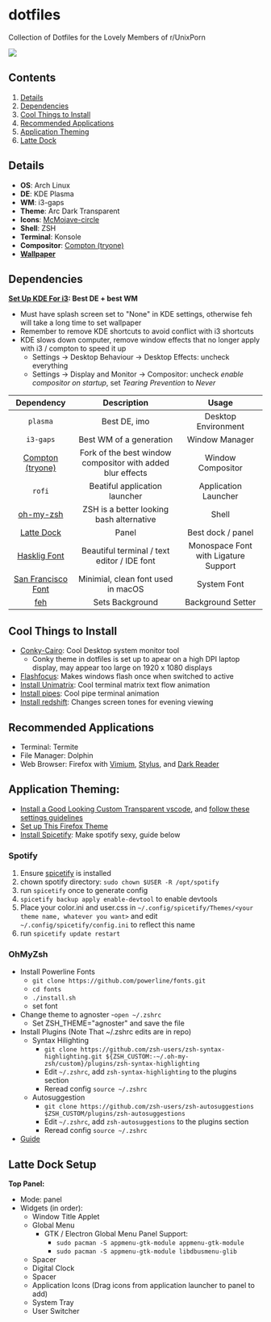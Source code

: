 # dotfiles
Collection of Dotfiles for the Lovely Members of r/UnixPorn

![](/screenshot.png "")

## Contents ##
1. [Details](#details)
2. [Dependencies](#dependencies)
3. [Cool Things to Install](#coolinstall)
4. [Recommended Applications](#applications)
5. [Application Theming](#application-theming)
6. [Latte Dock](#dock)

<a name="details"></a>
## Details ##
- **OS**: Arch Linux
- **DE**: KDE Plasma
- **WM**: i3-gaps
- **Theme**: Arc Dark Transparent
- **Icons**: [McMojave-circle](https://store.kde.org/p/1305429/)
- **Shell**: ZSH
- **Terminal**: Konsole
- **Compositor**: [Compton (tryone)](https://aur.archlinux.org/packages/compton-tryone-git/)
- [**Wallpaper**](https://www.fabuloussavers.com/new_wallpaper/anime_sky_clouds_sunset-wallpapers-2560x1440.shtml)

<a name="dependencies"></a>
## Dependencies ##

**[Set Up KDE For i3](https://medium.com/@vishnu_mad/using-i3-window-manager-with-kde-plasma-c2ac70594d8): Best DE + best WM**
  - Must have splash screen set to "None" in KDE settings, otherwise feh will take a long time to set wallpaper
  - Remember to remove KDE shortcuts to avoid conflict with i3 shortcuts
  - KDE slows down computer, remove window effects that no longer apply with i3 / compton to speed it up
    - Settings -> Desktop Behaviour -> Desktop Effects: uncheck everything
    - Settings -> Display and Monitor -> Compositor: uncheck *enable compositor on startup*, set *Tearing Prevention* to *Never*

| Dependency    | Description             | Usage               |
|:-------------:|:-----------------------:| :------------------:|
| `plasma`      | Best DE, imo            | Desktop Environment |
| `i3-gaps`     | Best WM of a generation | Window Manager      |
|[Compton (tryone)](https://aur.archlinux.org/packages/compton-tryone-git/)|Fork of the best window compositor with added blur effects|Window Compositor|
| `rofi`        | Beatiful application launcher | Application Launcher |
|[oh-my-zsh](https://aur.archlinux.org/packages/oh-my-zsh-git/)|ZSH is a better looking bash alternative|Shell|
|[Latte Dock](https://store.kde.org/p/1169519)|Panel|Best dock / panel|
|[Hasklig Font](https://github.com/i-tu/Hasklig)|Beautiful terminal / text editor / IDE font|Monospace Font with Ligature Support|
|[San Francisco Font](https://aur.archlinux.org/packages/otf-san-francisco/)|Minimial, clean font used in macOS|System Font|
|[feh](https://wiki.archlinux.org/index.php/feh)|Sets Background|Background Setter|

<a name="coolinstall"></a>
## Cool Things to Install ##
- [Conky-Cairo](https://aur.archlinux.org/packages/conky-cairo/): Cool Desktop system monitor tool
  - Conky theme in dotfiles is set up to apear on a high DPI laptop display, may appear too large on 1920 x 1080 displays
- [Flashfocus](https://github.com/fennerm/flashfocus): Makes windows flash once when switched to active
- [Install Unimatrix](https://github.com/will8211/unimatrix): Cool terminal matrix text flow animation
- [Install pipes](https://aur.archlinux.org/packages/bash-pipes/): Cool pipe terminal animation
- [Install redshift](https://wiki.archlinux.org/index.php/Redshift): Changes screen tones for evening viewing

<a name="applications"></a>
## Recommended Applications ##
- Terminal: Termite
- File Manager: Dolphin
- Web Browser: Firefox with [Vimium](https://addons.mozilla.org/en-US/firefox/addon/vimium-ff/?src=search), [Stylus](https://addons.mozilla.org/en-US/firefox/addon/styl-us/?src=search), and [Dark Reader](https://addons.mozilla.org/en-US/firefox/addon/darkreader/)

<a name="application-theming"></a>
## Application Theming: ##
  - [Install a Good Looking Custom Transparent vscode](https://github.com/coler706/vscode), and [follow these settings guidelines](https://app.getpocket.com/read/2581858073)
  - [Set up This Firefox Theme](https://github.com/muckSponge/MaterialFox)
  - [Install Spicetify](https://github.com/khanhas/spicetify-cli): Make spotify sexy, guide below

### Spotify ###
1. Ensure [spicetify](https://github.com/khanhas/spicetify-cli) is installed
2. chown spotify directory: `sudo chown $USER -R /opt/spotify`
3. run `spicetify` once to generate config
4. `spicetify backup apply enable-devtool` to enable devtools
5. Place your color.ini and user.css in `~/.config/spicetify/Themes/<your theme name, whatever you want>` and edit `~/.config/spicetify/config.ini` to reflect this name
6. run `spicetify update restart`

### OhMyZsh ###
- Install Powerline Fonts
  - `git clone https://github.com/powerline/fonts.git`
  - `cd fonts`
  - `./install.sh`
  - set font
- Change theme to agnoster
  -`open ~/.zshrc`
  - Set ZSH_THEME="agnoster" and save the file
- Install Plugins (Note That ~/.zshrc edits are in repo)
  - Syntax Hilighting
    - `git clone https://github.com/zsh-users/zsh-syntax-highlighting.git ${ZSH_CUSTOM:-~/.oh-my-zsh/custom}/plugins/zsh-syntax-highlighting`
    - Edit `~/.zshrc`, add `zsh-syntax-highlighting` to the plugins section
    - Reread config `source ~/.zshrc`
  - Autosuggestion
    - `git clone https://github.com/zsh-users/zsh-autosuggestions $ZSH_CUSTOM/plugins/zsh-autosuggestions`
    - Edit `~/.zshrc`, add `zsh-autosuggestions` to the plugins section
    - Reread config `source ~/.zshrc`
- [Guide](https://www.freecodecamp.org/news/jazz-up-your-zsh-terminal-in-seven-steps-a-visual-guide-e81a8fd59a38/)

<a name="dock"></a>
## Latte Dock Setup ##
**Top Panel:**
- Mode: panel
- Widgets (in order):
  - Window Title Applet
  - Global Menu
    - GTK / Electron Global Menu Panel Support:
      - `sudo pacman -S appmenu-gtk-module appmenu-gtk-module`
      - `sudo pacman -S appmenu-gtk-module libdbusmenu-glib`
  - Spacer
  - Digital Clock
  - Spacer
  - Application Icons (Drag icons from application launcher to panel to add)
  - System Tray
  - User Switcher
